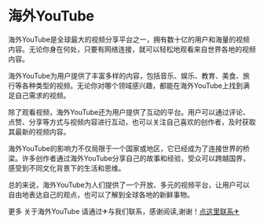 # 海外YouTube

海外YouTube是全球最大的视频分享平台之一，拥有数十亿的用户和海量的视频内容。无论你身在何处，只要有网络连接，就可以轻松地观看来自世界各地的视频内容。

海外YouTube为用户提供了丰富多样的内容，包括音乐、娱乐、教育、美食、旅行等各种类型的视频。无论你对哪个领域感兴趣，都能在海外YouTube上找到满足自己需求的视频。

除了观看视频，海外YouTube还为用户提供了互动的平台。用户可以通过评论、点赞、分享等方式与视频内容进行互动，也可以关注自己喜欢的创作者，及时获取其最新的视频内容。

海外YouTube的影响力不仅局限于一个国家或地区，它已经成为了连接世界的桥梁。许多创作者通过海外YouTube分享自己的故事和经验，受众可以跨越国界，感受到不同文化背景下的生活和思维。

总的来说，海外YouTube为人们提供了一个开放、多元的视频平台，让用户可以自由地表达自己的观点，也可以了解到全球各地的新鲜事物。

更多 关于海外YouTube 请通过✈与我们联系，感谢阅读,谢谢！[点这里联系✈](https://abc.k02.cc)